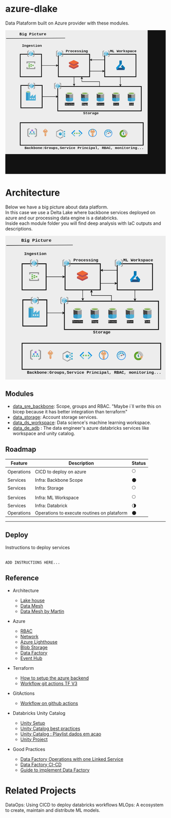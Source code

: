 # azure-dlake
Data Plataform built on Azure provider with these modules.

<img src="docs/asset/img/azure-dlake.gif" width="650" height="450"/>

# Architecture
Below we have a big picture about data platform. <br>
In this case we use a Delta Lake where backbone services deployed on azure and our processing data engine is a databricks.  <br>
Inside each module folder you will find deep analysis with IaC outputs and descriptions.

<img src="docs/asset/img/0-bigpicture.png" width="650" height="450"/>

## Modules

- [data_sre_backbone](https://github.com/Ratarca/azure-dlake/tree/main/app/modules/data_sre_backbone): Scope, groups and RBAC. "Maybe i`ll write this on bicep because it has better integration than terraform"
- [data_storage](https://github.com/Ratarca/azure-dlake/tree/main/app/modules/data_storage): Account storage services.
- [data_ds_workspace](https://github.com/Ratarca/azure-dlake/tree/main/app/modules/data_ds_workspace): Data science's machine learning workspace.
- [data_de_adb](https://github.com/Ratarca/azure-dlake/tree/main/app/modules/data_de_adb) : The data engineer's azure databricks services like workspace and unity catalog.


## Roadmap

| Feature    | Description                                 | Status              |
| ---------- | ------------------------------------------- | ------------------- |
| Operations | CICD to deploy on azure                     | :full_moon:         |
| Services   | Infra: Backbone Scope                       | :new_moon:          |
| Services   | Infra: Storage                              | :full_moon:         |
| Services   | Infra: ML Workspace                         | :full_moon:         |
| Services   | Infra: Databrick                            | :last_quarter_moon: |
| Operations | Operations to execute routines on plataform | :new_moon:          |


----

## Deploy

Instructions to deploy services

```hcl

ADD INSTRUCTIONS HERE...

```

## Reference

- Architecture
    - [Lake house](https://learn.microsoft.com/pt-br/azure/databricks/lakehouse/)
    - [Data Mesh](https://www.datamesh-architecture.com/#mesh)
    - [Data Mesh by Martin](https://martinfowler.com/articles/data-mesh-principles.html)

- Azure
    - [RBAC](https://learn.microsoft.com/en-us/azure/role-based-access-control/overview)
    - [Network](https://learn.microsoft.com/en-us/azure/networking/fundamentals/networking-overview)
    - [Azure Lighthouse](https://learn.microsoft.com/en-us/azure/lighthouse/overview)
    - [Blob Storage](https://learn.microsoft.com/en-us/azure/storage/blobs/storage-blobs-introduction)
    - [Data Factory](https://learn.microsoft.com/en-us/azure/data-factory/introduction)
    - [Event Hub](https://learn.microsoft.com/en-us/azure/event-hubs/event-hubs-features)
- Terraform
    - [How to setup the azure backend](https://developer.hashicorp.com/terraform/language/settings/backends/azurerm)
    - [Workflow git actions TF V3](https://github.com/hashicorp/setup-terraform/tree/v3/)
- GitActions
    - [Workflow on github actions](https://github.com/hashicorp/setup-terraform)
- Databricks Unity Catalog
    - [Unity Setup](https://docs.databricks.com/en/data-governance/unity-catalog/get-started.html)
    - [Unity Catalog best practices](https://learn.microsoft.com/en-us/azure/databricks/data-governance/unity-catalog/best-practices)
    - [Unity Catalog : Playlist dados em acao](https://www.youtube.com/watch?v=koylfcfRrJU&t=3s)
    - [Unity Project](https://github.com/unitycatalog/unitycatalog)
- Good Practices
    - [Data Factory Operations with one Linked Service](https://medium.com/plumbersofdatascience/azure-data-factory-connect-to-multiple-resources-with-one-linked-service-47310423aba6)
    - [Data Factory CI-CD](https://learn.microsoft.com/en-us/azure/data-factory/continuous-integration-delivery)
    - [Guide to implement Data Factory](https://mrpaulandrew.com/2019/12/18/best-practices-for-implementing-azure-data-factory/)

# Related Projects
DataOps: Using CICD to deploy databricks workflows
MLOps: A ecosystem to create, maintain and distribute ML models.